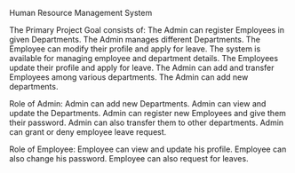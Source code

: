 Human Resource Management System

The Primary Project Goal consists of:
The Admin can register Employees in given Departments.
The Admin manages different Departments.
The Employee can modify their profile and apply for leave.
The system is available for managing employee and department details.
The Employees update their profile and apply for leave.
The Admin can add and transfer Employees among various departments.
The Admin can add new departments.

Role of Admin:
Admin can add new Departments.
Admin can view and update the Departments.
Admin can register new Employees and give them their password.
 Admin can also transfer them to other departments.
Admin can grant or deny employee leave request.

Role of Employee:
 Employee can view and update his profile.
Employee can also change his password.
Employee can also request for leaves.

